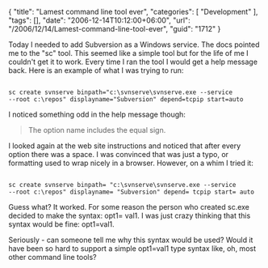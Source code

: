 {
	"title": "Lamest command line tool ever",
	"categories": [
		"Development"
	],
	"tags": [],
	"date": "2006-12-14T10:12:00+06:00",
	"url": "/2006/12/14/Lamest-command-line-tool-ever",
	"guid": "1712"
}

Today I needed to add Subversion as a Windows service. The docs pointed me to the "sc" tool. This seemed like a simple tool but for the life of me I couldn't get it to work. Every time I ran the tool I would get a help message back. Here is an example of what I was trying to run:

<code>
sc create svnserve binpath="c:\svnserve\svnserve.exe --service 
--root c:\repos" displayname="Subversion" depend=tcpip start=auto
</code>

I noticed something odd in the help message though: 

<blockquote>
The option name includes the equal sign.
</blockquote>

I looked again at the web site instructions and noticed that after every option there was a space. I was convinced that was just a typo, or formatting used to wrap nicely in a browser. However, on a whim I tried it:

<code>
sc create svnserve binpath= "c:\svnserve\svnserve.exe --service 
--root c:\repos" displayname= "Subversion" depend= tcpip start= auto
</code>

Guess what? It worked. For some reason the person who created sc.exe decided to make the syntax: opt1= val1. I was just crazy thinking that this syntax would be fine: opt1=val1.

Seriously - can someone tell me why this syntax would be used? Would it have been so hard to support a simple opt1=val1 type syntax like, oh, most other command line tools?